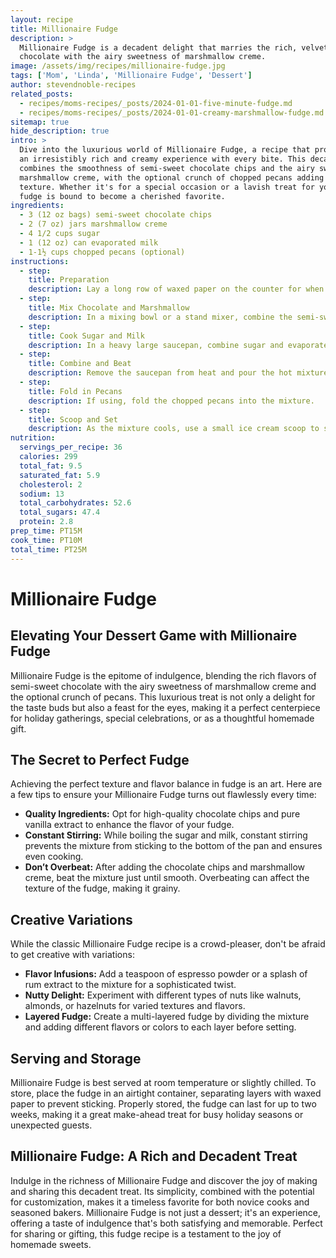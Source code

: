 ```yaml
---
layout: recipe
title: Millionaire Fudge
description: >
  Millionaire Fudge is a decadent delight that marries the rich, velvety texture of
  chocolate with the airy sweetness of marshmallow creme.
image: /assets/img/recipes/millionaire-fudge.jpg
tags: ['Mom', 'Linda', 'Millionaire Fudge', 'Dessert']
author: stevendnoble-recipes
related_posts:
  - recipes/moms-recipes/_posts/2024-01-01-five-minute-fudge.md
  - recipes/moms-recipes/_posts/2024-01-01-creamy-marshmallow-fudge.md
sitemap: true
hide_description: true
intro: >
  Dive into the luxurious world of Millionaire Fudge, a recipe that promises to deliver
  an irresistibly rich and creamy experience with every bite. This decadent fudge
  combines the smoothness of semi-sweet chocolate chips and the airy sweetness of
  marshmallow creme, with the optional crunch of chopped pecans adding a delightful
  texture. Whether it's for a special occasion or a lavish treat for yourself, this
  fudge is bound to become a cherished favorite.
ingredients:
  - 3 (12 oz bags) semi-sweet chocolate chips
  - 2 (7 oz) jars marshmallow creme
  - 4 1/2 cups sugar
  - 1 (12 oz) can evaporated milk
  - 1-1½ cups chopped pecans (optional)
instructions:
  - step:
    title: Preparation
    description: Lay a long row of waxed paper on the counter for when the fudge is scooped out of the pan.
  - step:
    title: Mix Chocolate and Marshmallow
    description: In a mixing bowl or a stand mixer, combine the semi-sweet chocolate chips and marshmallow creme. Set aside.
  - step:
    title: Cook Sugar and Milk
    description: In a heavy large saucepan, combine sugar and evaporated milk and bring to a boil. Boil for 6 minutes, stirring constantly.
  - step:
    title: Combine and Beat
    description: Remove the saucepan from heat and pour the hot mixture over the chocolate chips and marshmallow creme. Beat on medium speed until creamy and smooth, being careful not to overbeat.
  - step:
    title: Fold in Pecans
    description: If using, fold the chopped pecans into the mixture.
  - step:
    title: Scoop and Set
    description: As the mixture cools, use a small ice cream scoop to scoop the fudge onto the prepared waxed paper. Allow the fudge to cool completely before transferring it to a container.
nutrition:
  servings_per_recipe: 36
  calories: 299
  total_fat: 9.5
  saturated_fat: 5.9
  cholesterol: 2
  sodium: 13
  total_carbohydrates: 52.6
  total_sugars: 47.4
  protein: 2.8
prep_time: PT15M
cook_time: PT10M
total_time: PT25M
---
```


# Millionaire Fudge

## Elevating Your Dessert Game with Millionaire Fudge

Millionaire Fudge is the epitome of indulgence, blending the rich flavors of semi-sweet chocolate with the airy sweetness of marshmallow creme and the optional crunch of pecans. This luxurious treat is not only a delight for the taste buds but also a feast for the eyes, making it a perfect centerpiece for holiday gatherings, special celebrations, or as a thoughtful homemade gift.

## The Secret to Perfect Fudge

Achieving the perfect texture and flavor balance in fudge is an art. Here are a few tips to ensure your Millionaire Fudge turns out flawlessly every time:

* **Quality Ingredients:** Opt for high-quality chocolate chips and pure vanilla extract to enhance the flavor of your fudge.
* **Constant Stirring:** While boiling the sugar and milk, constant stirring prevents the mixture from sticking to the bottom of the pan and ensures even cooking.
* **Don’t Overbeat:** After adding the chocolate chips and marshmallow creme, beat the mixture just until smooth. Overbeating can affect the texture of the fudge, making it grainy.

## Creative Variations

While the classic Millionaire Fudge recipe is a crowd-pleaser, don't be afraid to get creative with variations:

* **Flavor Infusions:** Add a teaspoon of espresso powder or a splash of rum extract to the mixture for a sophisticated twist.
* **Nutty Delight:** Experiment with different types of nuts like walnuts, almonds, or hazelnuts for varied textures and flavors.
* **Layered Fudge:** Create a multi-layered fudge by dividing the mixture and adding different flavors or colors to each layer before setting.

## Serving and Storage

Millionaire Fudge is best served at room temperature or slightly chilled. To store, place the fudge in an airtight container, separating layers with waxed paper to prevent sticking. Properly stored, the fudge can last for up to two weeks, making it a great make-ahead treat for busy holiday seasons or unexpected guests.

## Millionaire Fudge: A Rich and Decadent Treat

Indulge in the richness of Millionaire Fudge and discover the joy of making and sharing this decadent treat. Its simplicity, combined with the potential for customization, makes it a timeless favorite for both novice cooks and seasoned bakers. Millionaire Fudge is not just a dessert; it's an experience, offering a taste of indulgence that's both satisfying and memorable. Perfect for sharing or gifting, this fudge recipe is a testament to the joy of homemade sweets.
